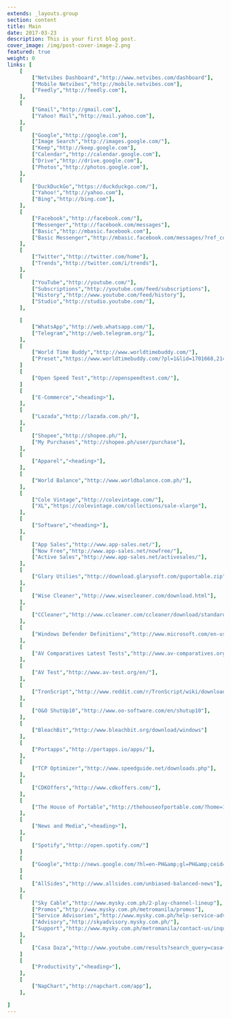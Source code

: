 ```yaml
---
extends: _layouts.group
section: content
title: Main
date: 2017-03-23
description: This is your first blog post.
cover_image: /img/post-cover-image-2.png
featured: true
weight: 0
links: [
    [
        ["Netvibes Dashboard","http://www.netvibes.com/dashboard"],
        ["Mobile Netvibes","http://mobile.netvibes.com"],
        ["Feedly","http://feedly.com"],
    ],
    [
        ["Gmail","http://gmail.com"],
        ["Yahoo! Mail","http://mail.yahoo.com"],
    ],
    [
        ["Google","http://google.com"],
        ["Image Search","http://images.google.com/"],
        ["Keep","http://keep.google.com"],
        ["Calendar","http://calendar.google.com"],
        ["Drive","http://drive.google.com"],
        ["Photos","http://photos.google.com"],
    ],
    [
        ["DuckDuckGo","https://duckduckgo.com/"],
        ["Yahoo!","http://yahoo.com"],
        ["Bing","http://bing.com"],
    ],
    [
        ["Facebook","http://facebook.com/"],
        ["Messenger","http://facebook.com/messages"],
        ["Basic","http://mbasic.facebook.com"],
        ["Basic Messenger","http://mbasic.facebook.com/messages/?ref_component=mbasic_home_header&amp;ref_page=%2Fwap%2Fhome.php&amp;refid=8"],
    ],
    [
        ["Twitter","http://twitter.com/home"],
        ["Trends","http://twitter.com/i/trends"],
    ],
    [
        ["YouTube","http://youtube.com/"],
        ["Subscriptions","http://youtube.com/feed/subscriptions"],
        ["History","http://www.youtube.com/feed/history"],
        ["Studio","http://studio.youtube.com/"],
    ],

    [
        ["WhatsApp","http://web.whatsapp.com/"],
        ["Telegram","http://web.telegram.org/"],
    ],
    [
        ["World Time Buddy","http://www.worldtimebuddy.com/"],
        ["Preset","https://www.worldtimebuddy.com/?pl=1&lid=1701668,2147714,5308655,6167865&hf=0"],
    ]
    [
        ["Open Speed Test","http://openspeedtest.com/"],
    ]
    [
        ["E-Commerce","<heading>"],
    ],
    [
        ["Lazada","http://lazada.com.ph/"],
    ],
    [
        ["Shopee","http://shopee.ph/"],
        ["My Purchases","http://shopee.ph/user/purchase"],
    ],
    [
        ["Apparel","<heading>"],
    ],
    [
        ["World Balance","http://www.worldbalance.com.ph/"],
    ],
    [
        ["Cole Vintage","http://colevintage.com/"],
        ["XL","https://colevintage.com/collections/sale-xlarge"],
    ],
    [
        ["Software","<heading>"],
    ],
    [
        ["App Sales","http://www.app-sales.net/"],
        ["Now Free","http://www.app-sales.net/nowfree/"],
        ["Active Sales","http://www.app-sales.net/activesales/"],
    ],
    [
        ["Glary Utilies","http://download.glarysoft.com/guportable.zip"],
    ],
    [
        ["Wise Cleaner","http://www.wisecleaner.com/download.html"],
    ],
    [
        ["CCleaner","http://www.ccleaner.com/ccleaner/download/standard"],
    ],
    [
        ["Windows Defender Definitions","http://www.microsoft.com/en-us/wdsi/definitions"],
    ],
    [
        ["AV Comparatives Latest Tests","http://www.av-comparatives.org/latest-tests/"],
    ],
    [
        ["AV Test","http://www.av-test.org/en/"],
    ],
    [
        ["TronScript","http://www.reddit.com/r/TronScript/wiki/downloads"],
    ],
    [
        ["O&O ShutUp10","http://www.oo-software.com/en/shutup10"],
    ],
    [
        ["BleachBit","http://www.bleachbit.org/download/windows"]
    ],
    [
        ["Portapps","http://portapps.io/apps/"],
    ],
    [
        ["TCP Optimizer","http://www.speedguide.net/downloads.php"],
    ],
    [
        ["CDKOffers","http://www.cdkoffers.com/"],
    ],
    [
        ["The House of Portable","http://thehouseofportable.com/?home=1"],
    ],
    [
        ["News and Media","<heading>"],
    ],
    [
        ["Spotify","http://open.spotify.com/"]
    ]
    [
        ["Google","http://news.google.com/?hl=en-PH&amp;gl=PH&amp;ceid=PH:en"],
    ]
    [
        ["AllSides","http://www.allsides.com/unbiased-balanced-news"],
    ],
    [
        ["Sky Cable","http://www.mysky.com.ph/2-play-channel-lineup"],
        ["Promos","http://www.mysky.com.ph/metromanila/promos"],
        ["Service Advisories","http://www.mysky.com.ph/help-service-advisories"],
        ["Advisory","http://skyadvisory.mysky.com.ph/"],
        ["Support","http://www.mysky.com.ph/metromanila/contact-us/inquiries"],
    ],
    [
        ["Casa Daza","http://www.youtube.com/results?search_query=casa+daza+metro.style&sp=CAISAhAB"],
    ]
    [
        ["Productivity","<heading>"],
    ],
    [
        ["NapChart","http://napchart.com/app"],
    ],

]
---
```

